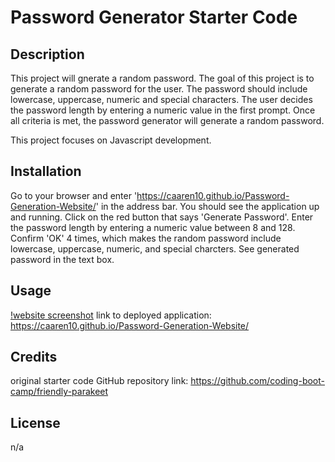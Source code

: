 # Password Generator Starter Code

## Description
This project will gnerate a random password. The goal of this project is to generate a random password for the user. The password should include lowercase, uppercase, numeric and special characters. The user decides the password length by entering a numeric value in the first prompt. Once all criteria is met, the password generator will generate a random password. 

This project focuses on Javascript development.

## Installation
Go to your browser and enter 'https://caaren10.github.io/Password-Generation-Website/' in the address bar. You should see the application up and running. Click on the red button that says 'Generate Password'. Enter the password length by entering a numeric value between 8 and 128. Confirm 'OK' 4 times, which makes the random password include lowercase, uppercase, numeric, and special charcters. See generated password in the text box.

## Usage
[!website screenshot](images/passwordgeneratorsc.png)
link to deployed application: https://caaren10.github.io/Password-Generation-Website/ 

## Credits
original starter code GitHub repository link: https://github.com/coding-boot-camp/friendly-parakeet 

## License 
n/a